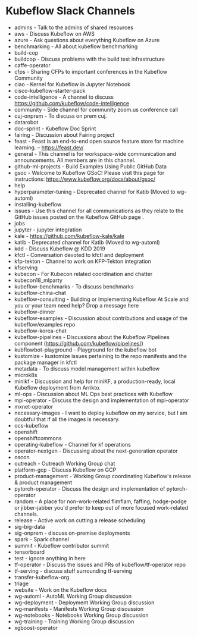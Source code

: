 # Kubeflow Slack Channels

* admins - Talk to the admins of shared resources
*  aws - Discuss Kubeflow on AWS
*  azure - Ask questions about everything Kubeflow on Azure
*  benchmarking - All about kubeflow benchmarking
*  build-cop
*  buildcop - Discuss problems with the build test infrastructure
*  caffe-operator
*  cfps - Sharing CFPs to important conferences in the Kubeflow Community
*  ciao - Kernel for Kubeflow in Jupyter Notebook
*  cisco-kubeflow-starter-pack
*  code-intelligence - A channel to discuss https://github.com/kubeflow/code-intelligence
*  community - Side channel for community zoom.us conference call
*  cuj-onprem - To discuss on prem cuj.
*  datarobot
*  doc-sprint - Kubeflow Doc Sprint
*  fairing - Discussion about Fairing project
*  feast - Feast is an end-to-end open source feature store for machine learning. – https://feast.dev/
*  general - This channel is for workspace-wide communication and announcements. All members are in this channel.
*  github-ml-projects - Build Examples Using Public GitHub Data
*  gsoc - Welcome to Kubeflow GSoC! Please visit this page for instructions: https://www.kubeflow.org/docs/about/gsoc/
*  help
*  hyperparameter-tuning - Deprecated channel for Katib (Moved to wg-automl)
*  installing-kubeflow
*  issues - Use this channel for all communications as they relate to the GitHub issues posted on the Kubeflow GitHub page .
*  jobs
*  jupyter - jupyter integration
*  kale - https://github.com/kubeflow-kale/kale
*  katib - Deprecated channel for Katib (Moved to wg-automl)
*  kdd - Discuss Kubeflow @ KDD 2019
*  kfctl - Conversation devoted to kfctl and deployment
*  kfp-tekton - Channel to work on KFP-Tekton integration
*  kfserving
*  kubecon - For Kubecon related coordination and chatter
*  kubecon18_mlparty
*  kubeflow-benchmarks - To discuss benchmarks
*  kubeflow-china-chat
*  kubeflow-consulting - Building or Implementing Kubeflow At Scale and you or your team need help? Drop a message here
*  kubeflow-dinner
*  kubeflow-examples - Discussion about contributions and usage of the kubeflow/examples repo
*  kubeflow-korea-chat
*  kubeflow-pipelines - Discussions about the Kubeflow Pipelines component (https://github.com/kubeflow/pipelines/)
*  kubflowbot-playground - Playground for the kubeflow bot
*  kustomize - kustomize issues pertaining to the repo manifests and the package manager in kfctl
*  metadata - To discuss model management within kubeflow
*  microk8s
*  minikf - Discussion and help for miniKF, a production-ready, local Kubeflow deployment from Arrikto.
*  ml-ops - Discussion about ML Ops best practices with Kubeflow
*  mpi-operator - Discuss the design and implementation of mpi-operator
*  mxnet-operator
*  necessary-images - I want to deploy kubeflow on my service, but I am doubtful that if all the images is necessary.
*  ocs-kubeflow
*  openshift
*  openshiftcommons
*  operating-kubeflow - Channel for kf operations
*  operator-nextgen - Discussing about the next-generation operator
*  oscon
*  outreach - Outreach Working Group chat
*  platform-gcp - Discuss Kubeflow on GCP
*  product-management - Working Group coordinating Kubeflow's release & product management
*  pytorch-operator - Discuss the design and implementation of pytorch-operator
*  random - A place for non-work-related flimflam, faffing, hodge-podge or jibber-jabber you'd prefer to keep out of more focused work-related channels.
*  release -  Active work on cutting a release scheduling
*  sig-big-data
*  sig-onprem - discuss on-premise deployments
*  spark - Spark channel
*  summit - Kubeflow contributor summit
*  tensorboard
*  test - ignore anything in here
*  tf-operator - Discuss the issues and PRs of kubeflow/tf-operator repo
*  tf-serving - discuss stuff surrounding tf-serving
*  transfer-kubeflow-org
*  triage
*  website - Work on the Kubeflow docs
*  wg-automl - AutoML Working Group discussion
*  wg-deployment - Deployment Working Group discussion
*  wg-manifests - Manifests Working Group discussion
*  wg-notebooks - Notebooks Working Group discussion
*  wg-training - Training Working Group discussion
*  xgboost-operator

